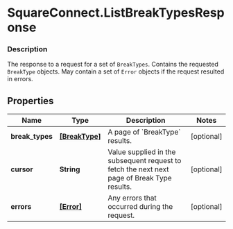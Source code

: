 # SquareConnect.ListBreakTypesResponse

### Description

The response to a request for a set of `BreakTypes`. Contains the requested `BreakType` objects. May contain a set of `Error` objects if the request resulted in errors.

## Properties
Name | Type | Description | Notes
------------ | ------------- | ------------- | -------------
**break_types** | [**[BreakType]**](BreakType.md) |  A page of &#x60;BreakType&#x60; results. | [optional] 
**cursor** | **String** | Value supplied in the subsequent request to fetch the next next page of Break Type results. | [optional] 
**errors** | [**[Error]**](Error.md) | Any errors that occurred during the request. | [optional] 


